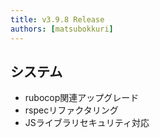 ```yaml
---
title: v3.9.8 Release
authors: [matsubokkuri]
---
```


<!-- truncate -->

## システム

- rubocop関連アップグレード
- rspecリファクタリング
- JSライブラリセキュリティ対応


